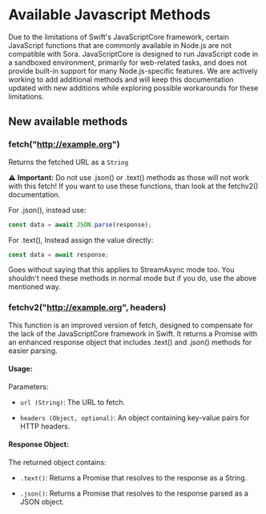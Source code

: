 # Available Javascript Methods

Due to the limitations of Swift's JavaScriptCore framework, certain JavaScript functions that are commonly available in Node.js are not compatible with Sora. JavaScriptCore is designed to run JavaScript code in a sandboxed environment, primarily for web-related tasks, and does not provide built-in support for many Node.js-specific features. We are actively working to add additional methods and will keep this documentation updated with new additions while exploring possible workarounds for these limitations.

## New available methods

### fetch("http://example.org")

Returns the fetched URL as a `String`

⚠️ **Important:** Do not use .json() or .text() methods as those will not work with this fetch! 
If you want to use these functions, than look at the fetchv2() documentation.

For .json(), instead use:
```javascript
const data = await JSON.parse(response);
```

For .text(), Instead assign the value directly:
```javascript
const data = await response;
```

Goes without saying that this applies to StreamAsync mode too. You shouldn't need these methods in normal mode but if you do, use the above mentioned way.

### fetchv2("http://example.org", headers)

This function is an improved version of fetch, designed to compensate for the lack of the JavaScriptCore framework in Swift. It returns a Promise with an enhanced response object that includes .text() and .json() methods for easier parsing.

#### Usage:

Parameters:

- `url (String)`: The URL to fetch.

- `headers (Object, optional)`: An object containing key-value pairs for HTTP headers.

#### Response Object:

The returned object contains:

- `.text()`: Returns a Promise that resolves to the response as a String.

- `.json()`: Returns a Promise that resolves to the response parsed as a JSON object.

